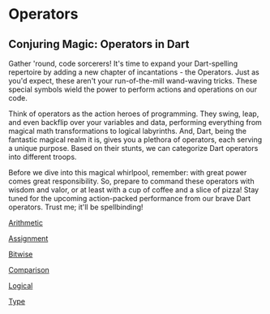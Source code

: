 # Operators

## **Conjuring Magic: Operators in Dart**

Gather 'round, code sorcerers! It's time to expand your Dart-spelling repertoire by adding a new chapter of incantations - the Operators. Just as you'd expect, these aren't your run-of-the-mill wand-waving tricks. These special symbols wield the power to perform actions and operations on our code.

Think of operators as the action heroes of programming. They swing, leap, and even backflip over your variables and data, performing everything from magical math transformations to logical labyrinths. And, Dart, being the fantastic magical realm it is, gives you a plethora of operators, each serving a unique purpose. Based on their stunts, we can categorize Dart operators into different troops.

Before we dive into this magical whirlpool, remember: with great power comes great responsibility. So, prepare to command these operators with wisdom and valor, or at least with a cup of coffee and a slice of pizza! Stay tuned for the upcoming action-packed performance from our brave Dart operators. Trust me; it'll be spellbinding!

[Arithmetic](Operators/Arithmetic.md)

[Assignment](Operators/Assignment.md)

[Bitwise](Operators/Bitwise.md)

[Comparison](Operators/Comparison.md)

[Logical](Operators/Logical.md)

[Type](Operators/Type.md)
